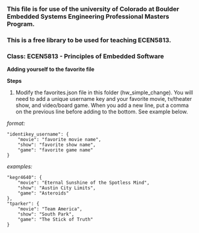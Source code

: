 ### This file is for use of the university of Colorado at Boulder Embedded Systems Engineering Professional Masters Program.

### This is a free library to be used for teaching ECEN5813.

### Class:  ECEN5813 - Principles of Embedded Software

**Adding yourself to the favorite file**

**Steps**

1) Modify the favorites.json file in this folder (hw_simple_change). You will need to add a unique username key and your favorite movie, tv/theater show, and video/board game. When you add a new line, put a comma on the previous line before adding to the bottom. See example below.

  *format:*
  ```
  "identikey_username": {
      "movie": "favorite movie name",
      "show": "favorite show name",
      "game": "favorite game name"
  }
  ```
  *examples:*
  ```
  "kegr4640": {
      "movie": "Eternal Sunshine of the Spotless Mind",
      "show": "Austin City Limits",
      "game": "Asteroids"
  },
  "tparker": {
      "movie": "Team America",
      "show": "South Park",
      "game": "The Stick of Truth"
  }
  ```

